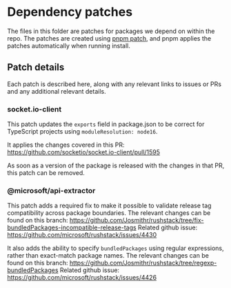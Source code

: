 # Dependency patches

The files in this folder are patches for packages we depend on within the repo. The patches are created using
[pnpm patch](https://pnpm.io/cli/patch), and pnpm applies the patches automatically when running install.

## Patch details

Each patch is described here, along with any relevant links to issues or PRs and any additional relevant details.

### socket.io-client

This patch updates the `exports` field in package.json to be correct for TypeScript projects using
`moduleResolution: node16`.

It applies the changes covered in this PR: https://github.com/socketio/socket.io-client/pull/1595

As soon as a version of the package is released with the changes in that PR, this patch can be removed.

### @microsoft/api-extractor

This patch adds a required fix to make it possible to validate release tag compatibility across package boundaries.
The relevant changes can be found on this branch: https://github.com/Josmithr/rushstack/tree/fix-bundledPackages-incompatible-release-tags
Related github issue: https://github.com/microsoft/rushstack/issues/4430

It also adds the ability to specify `bundledPackages` using regular expressions, rather than exact-match package names.
The relevant changes can be found on this branch: https://github.com/Josmithr/rushstack/tree/regexp-bundledPackages
Related github issue: https://github.com/microsoft/rushstack/issues/4426
